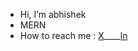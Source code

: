 -  Hi, I’m abhishek
-  MERN  
-  How to reach me : [X](https://x.com/abhishekBR25)____[ln](https://www.linkedin.com/in/abhishek-kumar-71b871168/)  
 

<!---
abhishekbr25/abhishekbr25 is a ✨ special ✨ repository because its `README.md` (this file) appears on your GitHub profile.
You can click the Preview link to take a look at your changes.
--->
